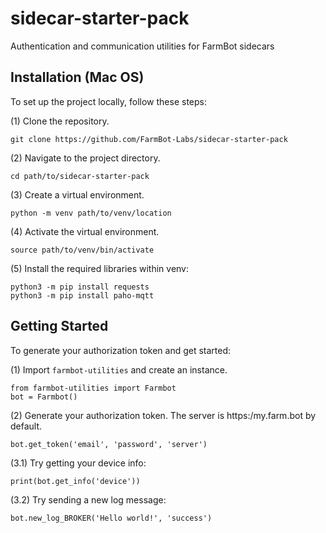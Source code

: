 # sidecar-starter-pack
Authentication and communication utilities for FarmBot sidecars

## Installation (Mac OS)
To set up the project locally, follow these steps:

(1) Clone the repository.
```
git clone https://github.com/FarmBot-Labs/sidecar-starter-pack
```

(2) Navigate to the project directory.
```
cd path/to/sidecar-starter-pack
```

(3) Create a virtual environment.
```
python -m venv path/to/venv/location
```

(4) Activate the virtual environment.
```
source path/to/venv/bin/activate
```

(5) Install the required libraries within venv:
```
python3 -m pip install requests
python3 -m pip install paho-mqtt
```

## Getting Started
To generate your authorization token and get started:

(1) Import `farmbot-utilities` and create an instance.
```
from farmbot-utilities import Farmbot
bot = Farmbot()
```

(2) Generate your authorization token.
    The server is https:/my.farm.bot by default.
```
bot.get_token('email', 'password', 'server')
```

(3.1) Try getting your device info:
```
print(bot.get_info('device'))
```

(3.2) Try sending a new log message:
```
bot.new_log_BROKER('Hello world!', 'success')
```